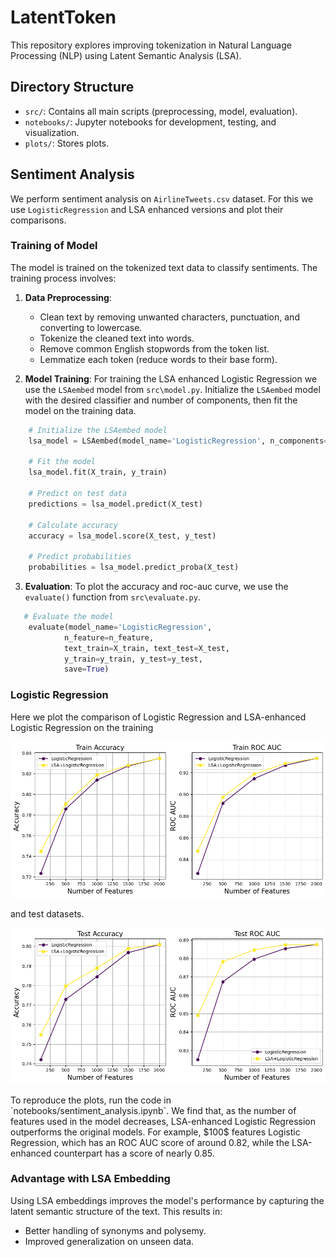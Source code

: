 # LatentToken

This repository explores improving tokenization in Natural Language Processing (NLP) using Latent Semantic Analysis (LSA).

## Directory Structure

- `src/`: Contains all main scripts (preprocessing, model, evaluation).
- `notebooks/`: Jupyter notebooks for development, testing, and visualization.
- `plots/`: Stores plots.

## Sentiment Analysis

We perform sentiment analysis on `AirlineTweets.csv` dataset. For this we use `LogisticRegression` and LSA enhanced versions and plot their comparisons. 

### Training of Model

The model is trained on the tokenized text data to classify sentiments. The training process involves:

1. **Data Preprocessing**: 
    - Clean text by removing unwanted characters, punctuation, and converting to lowercase.
    - Tokenize the cleaned text into words.
    - Remove common English stopwords from the token list.
    - Lemmatize each token (reduce words to their base form).

2. **Model Training**: For training the LSA enhanced Logistic Regression we use the `LSAembed` model from `src\model.py`. Initialize the `LSAembed` model with the desired classifier and number of components, then fit the model on the training data.
```python
    # Initialize the LSAembed model
    lsa_model = LSAembed(model_name='LogisticRegression', n_components=100)

    # Fit the model
    lsa_model.fit(X_train, y_train)

    # Predict on test data
    predictions = lsa_model.predict(X_test)

    # Calculate accuracy
    accuracy = lsa_model.score(X_test, y_test)

    # Predict probabilities
    probabilities = lsa_model.predict_proba(X_test)
```

3. **Evaluation**: To plot the accuracy and roc-auc curve, we use the `evaluate()` function from `src\evaluate.py`.
```python
   # Evaluate the model
    evaluate(model_name='LogisticRegression',
            n_feature=n_feature,
            text_train=X_train, text_test=X_test,
            y_train=y_train, y_test=y_test,
            save=True)
```
### Logistic Regression
Here we plot the comparison of Logistic Regression and LSA-enhanced Logistic Regression on the training 
<p align="center">
  <img src="plots/LogisticRegression_train.png" alt="Logistic_train">
</p>

and test datasets.
<p align="center">
  <img src="plots/LogisticRegression_test.png" alt="Logistic_test">
</p>
To reproduce the plots, run the code in `notebooks/sentiment_analysis.ipynb`. We find that, as the number of features used in the model decreases, LSA-enhanced Logistic Regression outperforms the original models. For example, $100$ features Logistic Regression, which has an ROC AUC score of around 0.82, while the LSA-enhanced counterpart has a score of nearly 0.85. 

### Advantage with LSA Embedding

Using LSA embeddings improves the model's performance by capturing the latent semantic structure of the text. This results in:

- Better handling of synonyms and polysemy.
- Improved generalization on unseen data.


